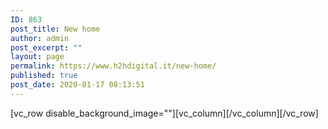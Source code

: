 ```yaml
---
ID: 863
post_title: New home
author: admin
post_excerpt: ""
layout: page
permalink: https://www.h2hdigital.it/new-home/
published: true
post_date: 2020-01-17 08:13:51
---
```

[vc_row disable_background_image=""][vc_column][/vc_column][/vc_row]